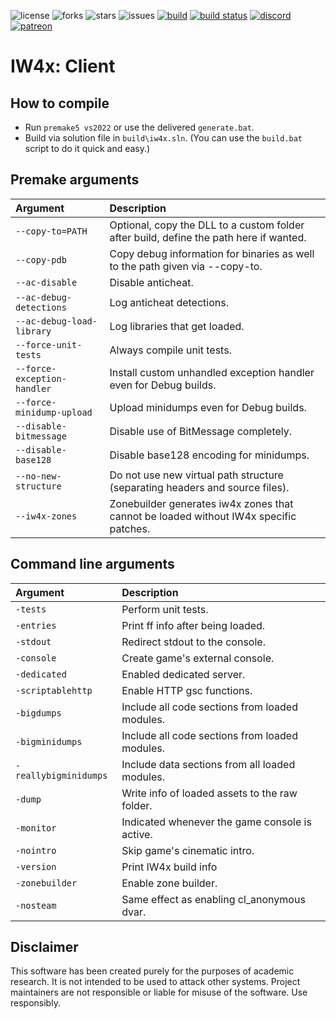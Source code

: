 ![license](https://img.shields.io/github/license/IW4x/iw4x-client.svg)
![forks](https://img.shields.io/github/forks/IW4x/iw4x-client.svg)
![stars](https://img.shields.io/github/stars/IW4x/iw4x-client.svg)
![issues](https://img.shields.io/github/issues/IW4x/iw4x-client.svg)
[![build](https://github.com/XLabsProject/iw4x-client/workflows/Build/badge.svg)](https://github.com/XLabsProject/iw4x-client/actions)
[![build status](https://ci.appveyor.com/api/projects/status/rvljq0ooxen0oexm/branch/develop?svg=true)](https://ci.appveyor.com/project/iw4x/iw4x-client/branch/develop)
[![discord](https://img.shields.io/endpoint?url=https://momo5502.com/iw4x/members-badge.php)](https://discord.gg/sKeVmR3)
[![patreon](https://img.shields.io/badge/patreon-support-blue.svg?logo=patreon)](https://www.patreon.com/xlabsproject)

# IW4x: Client

## How to compile

- Run `premake5 vs2022` or use the delivered `generate.bat`.
- Build via solution file in `build\iw4x.sln`. (You can use the `build.bat` script to do it quick and easy.)

## Premake arguments

| Argument                    | Description                                    |
|:----------------------------|:-----------------------------------------------|
| `--copy-to=PATH`            | Optional, copy the DLL to a custom folder after build, define the path here if wanted. |
| `--copy-pdb`                | Copy debug information for binaries as well to the path given via --copy-to. |
| `--ac-disable`              | Disable anticheat.                             |
| `--ac-debug-detections`     | Log anticheat detections.                      |
| `--ac-debug-load-library`   | Log libraries that get loaded.                 |
| `--force-unit-tests`        | Always compile unit tests.                     |
| `--force-exception-handler` | Install custom unhandled exception handler even for Debug builds. |
| `--force-minidump-upload`   | Upload minidumps even for Debug builds.        |
| `--disable-bitmessage`      | Disable use of BitMessage completely.          |
| `--disable-base128`         | Disable base128 encoding for minidumps.        |
| `--no-new-structure`        | Do not use new virtual path structure (separating headers and source files). |
| `--iw4x-zones`              | Zonebuilder generates iw4x zones that cannot be loaded without IW4x specific patches. |

## Command line arguments

| Argument                    | Description                                    |
|:----------------------------|:-----------------------------------------------|
| `-tests`                    | Perform unit tests.                            |
| `-entries`                  | Print ff info after being loaded.              |
| `-stdout`                   | Redirect stdout to the console.                |
| `-console`                  | Create game's external console.                |
| `-dedicated`                | Enabled dedicated server.                      |
| `-scriptablehttp`           | Enable HTTP gsc functions.                     |
| `-bigdumps`                 | Include all code sections from loaded modules. |
| `-bigminidumps`             | Include all code sections from loaded modules. |
| `-reallybigminidumps`       | Include data sections from all loaded modules. |
| `-dump`                     | Write info of loaded assets to the raw folder. |
| `-monitor`                  | Indicated whenever the game console is active. |
| `-nointro`                  | Skip game's cinematic intro.                   |
| `-version`                  | Print IW4x build info                          |
| `-zonebuilder`              | Enable zone builder.                           |
| `-nosteam`                  | Same effect as enabling cl_anonymous dvar.     |


## Disclaimer

This software has been created purely for the purposes of
academic research. It is not intended to be used to attack
other systems. Project maintainers are not responsible or
liable for misuse of the software. Use responsibly.
